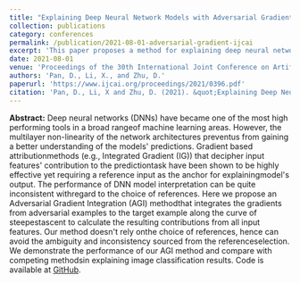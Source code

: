 ```yaml
---
title: "Explaining Deep Neural Network Models with Adversarial Gradient Integration"
collection: publications
category: conferences
permalink: /publication/2021-08-01-adversarial-gradient-ijcai
excerpt: 'This paper proposes a method for explaining deep neural networks using adversarial gradient integration.'
date: 2021-08-01
venue: 'Proceedings of the 30th International Joint Conference on Artificial Intelligence (IJCAI-21)'
authors: 'Pan, D., Li, X., and Zhu, D.'
paperurl: 'https://www.ijcai.org/proceedings/2021/0396.pdf'
citation: 'Pan, D., Li, X and Zhu, D. (2021). &quot;Explaining Deep Neural Network Models with Adversarial Gradient Integration.&quot; <i>The proceedings of 30th International Joint Conference on Artificial Intelligence (IJCAI-21)</i>, Montreal, Canada.'
---
```


**Abstract:**
Deep neural networks (DNNs) have became one of the most high performing tools in a broad rangeof machine learning areas. However, the multilayer non-linearity of the network architectures preventus from gaining a better understanding of the models' predictions. Gradient based attributionmethods (e.g., Integrated Gradient (IG)) that decipher input features' contribution to the predictiontask have been shown to be highly effective yet requiring a reference input as the anchor for explainingmodel's output. The performance of DNN model interpretation can be quite inconsistent withregard to the choice of references. Here we propose an Adversarial Gradient Integration (AGI) methodthat integrates the gradients from adversarial examples to the target example along the curve of steepestascent to calculate the resulting contributions from all input features. Our method doesn't rely onthe choice of references, hence can avoid the ambiguity and inconsistency sourced from the referenceselection. We demonstrate the performance of our AGI method and compare with competing methodsin explaining image classification results. Code is available at [GitHub](https://github.com/pd90506/AGI).


